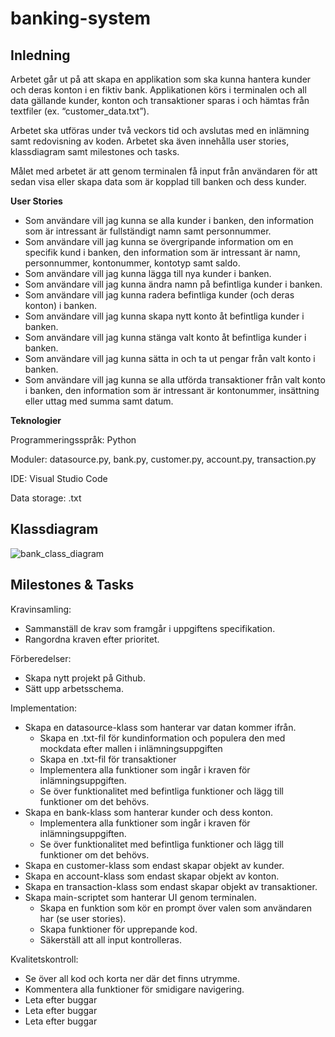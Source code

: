 # banking-system
 
## **Inledning**

Arbetet går ut på att skapa en applikation som ska kunna hantera kunder och deras konton i en fiktiv bank. Applikationen körs i terminalen och all data gällande kunder, konton och transaktioner sparas i och hämtas från textfiler (ex. “customer_data.txt”).

Arbetet ska utföras under två veckors tid och avslutas med en inlämning samt redovisning av koden. Arbetet ska även innehålla user stories, klassdiagram samt milestones och tasks.

Målet med arbetet är att genom terminalen få input från användaren för att sedan visa eller skapa data som är kopplad till banken och dess kunder.

**User Stories**

- Som användare vill jag kunna se alla kunder i banken, den information som är intressant är fullständigt namn samt personnummer.
- Som användare vill jag kunna se övergripande information om en specifik kund i banken, den information som är intressant är namn, personnummer, kontonummer, kontotyp samt saldo.
- Som användare vill jag kunna lägga till nya kunder i banken.
- Som användare vill jag kunna ändra namn på befintliga kunder i banken.
- Som användare vill jag kunna radera befintliga kunder (och deras konton) i banken.
- Som användare vill jag kunna skapa nytt konto åt befintliga kunder i banken.
- Som användare vill jag kunna stänga valt konto åt befintliga kunder i banken.
- Som användare vill jag kunna sätta in och ta ut pengar från valt konto i banken.
- Som användare vill jag kunna se alla utförda transaktioner från valt konto i banken, den information som är intressant är kontonummer, insättning eller uttag med summa samt datum.

**Teknologier**

Programmeringsspråk:
Python

Moduler:
datasource.py,
bank.py,
customer.py,
account.py,
transaction.py

IDE:
Visual Studio Code

Data storage:
.txt

## **Klassdiagram**

![bank_class_diagram](https://user-images.githubusercontent.com/89841651/151386656-e395631c-ed43-493b-a249-fd6bfdfc5984.JPG)

## **Milestones & Tasks**

Kravinsamling:
- Sammanställ de krav som framgår i uppgiftens specifikation.
- Rangordna kraven efter prioritet.

Förberedelser:
- Skapa nytt projekt på Github.
- Sätt upp arbetsschema.

Implementation:
- Skapa en datasource-klass som hanterar var datan kommer ifrån.
   - Skapa en .txt-fil för kundinformation och populera den med mockdata efter mallen i inlämningsuppgiften
   - Skapa en .txt-fil för transaktioner
   - Implementera alla funktioner som ingår i kraven för inlämningsuppgiften.
   - Se över funktionalitet med befintliga funktioner och lägg till funktioner om det behövs.
- Skapa en bank-klass som hanterar kunder och dess konton.
   - Implementera alla funktioner som ingår i kraven för inlämningsuppgiften.
   - Se över funktionalitet med befintliga funktioner och lägg till funktioner om det behövs.
- Skapa en customer-klass som endast skapar objekt av kunder.
- Skapa en account-klass som endast skapar objekt av konton.
- Skapa en transaction-klass som endast skapar objekt av transaktioner.
- Skapa main-scriptet som hanterar UI genom terminalen.
   - Skapa en funktion som kör en prompt över valen som användaren har (se user stories).
   - Skapa funktioner för upprepande kod.
   - Säkerställ att all input kontrolleras.

Kvalitetskontroll:
- Se över all kod och korta ner där det finns utrymme.
- Kommentera alla funktioner för smidigare navigering.
- Leta efter buggar
- Leta efter buggar
- Leta efter buggar
